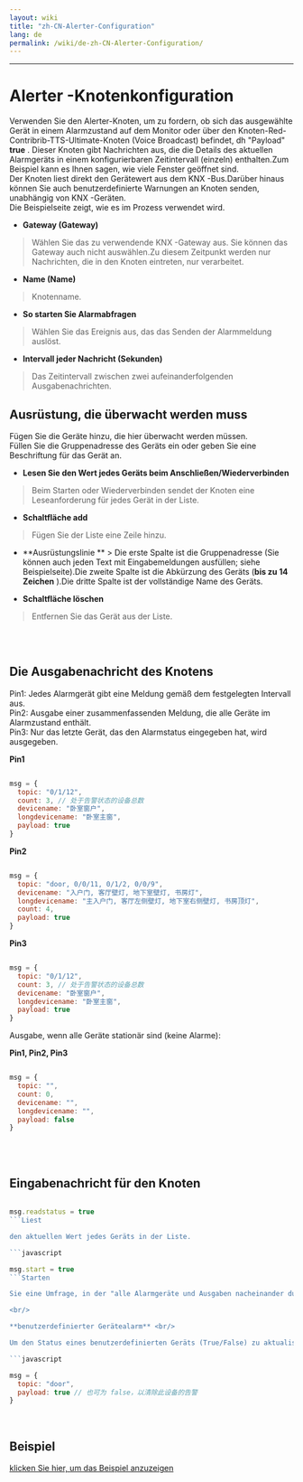 ```yaml
---
layout: wiki
title: "zh-CN-Alerter-Configuration"
lang: de
permalink: /wiki/de-zh-CN-Alerter-Configuration/
---
```

---


# Alerter -Knotenkonfiguration

Verwenden Sie den Alerter-Knoten, um zu fordern, ob sich das ausgewählte Gerät in einem Alarmzustand auf dem Monitor oder über den Knoten-Red-Contribrib-TTS-Ultimate-Knoten (Voice Broadcast) befindet, dh "Payload" **true** .
Dieser Knoten gibt Nachrichten aus, die die Details des aktuellen Alarmgeräts in einem konfigurierbaren Zeitintervall (einzeln) enthalten.Zum Beispiel kann es Ihnen sagen, wie viele Fenster geöffnet sind.<br/>
Der Knoten liest direkt den Gerätewert aus dem KNX -Bus.Darüber hinaus können Sie auch benutzerdefinierte Warnungen an Knoten senden, unabhängig von KNX -Geräten.<br/>
Die Beispielseite zeigt, wie es im Prozess verwendet wird.<br/>

- **Gateway (Gateway)**

> Wählen Sie das zu verwendende KNX -Gateway aus. Sie können das Gateway auch nicht auswählen.Zu diesem Zeitpunkt werden nur Nachrichten, die in den Knoten eintreten, nur verarbeitet.

- **Name (Name)**

> Knotenname.

- **So starten Sie Alarmabfragen**

> Wählen Sie das Ereignis aus, das das Senden der Alarmmeldung auslöst.

- **Intervall jeder Nachricht (Sekunden)**

> Das Zeitintervall zwischen zwei aufeinanderfolgenden Ausgabenachrichten.

## Ausrüstung, die überwacht werden muss

Fügen Sie die Geräte hinzu, die hier überwacht werden müssen.<br/>
Füllen Sie die Gruppenadresse des Geräts ein oder geben Sie eine Beschriftung für das Gerät an.<br/>

- **Lesen Sie den Wert jedes Geräts beim Anschließen/Wiederverbinden**

> Beim Starten oder Wiederverbinden sendet der Knoten eine Leseanforderung für jedes Gerät in der Liste.

- **Schaltfläche add**

> Fügen Sie der Liste eine Zeile hinzu.

- **Ausrüstungslinie ** > Die erste Spalte ist die Gruppenadresse (Sie können auch jeden Text mit Eingabemeldungen ausfüllen; siehe Beispielseite).Die zweite Spalte ist die Abkürzung des Geräts (**bis zu 14 Zeichen** ).Die dritte Spalte ist der vollständige Name des Geräts.

- **Schaltfläche löschen**

> Entfernen Sie das Gerät aus der Liste.

<br/>
<br/>

## Die Ausgabenachricht des Knotens

Pin1: Jedes Alarmgerät gibt eine Meldung gemäß dem festgelegten Intervall aus.<br/>
Pin2: Ausgabe einer zusammenfassenden Meldung, die alle Geräte im Alarmzustand enthält.<br/>
Pin3: Nur das letzte Gerät, das den Alarmstatus eingegeben hat, wird ausgegeben.<br/>

**Pin1** 

```javascript

msg = {
  topic: "0/1/12",
  count: 3, // 处于告警状态的设备总数
  devicename: "卧室窗户",
  longdevicename: "卧室主窗",
  payload: true
}
```

**Pin2** 

```javascript

msg = {
  topic: "door, 0/0/11, 0/1/2, 0/0/9",
  devicename: "入户门, 客厅壁灯, 地下室壁灯, 书房灯",
  longdevicename: "主入户门, 客厅左侧壁灯, 地下室右侧壁灯, 书房顶灯",
  count: 4,
  payload: true
}
```

**Pin3** 

```javascript

msg = {
  topic: "0/1/12",
  count: 3, // 处于告警状态的设备总数
  devicename: "卧室窗户",
  longdevicename: "卧室主窗",
  payload: true
}
```

Ausgabe, wenn alle Geräte stationär sind (keine Alarme):

**Pin1, Pin2, Pin3** 

```javascript

msg = {
  topic: "",
  count: 0,
  devicename: "",
  longdevicename: "",
  payload: false
}
```

<br/>
<br/>

## Eingabenachricht für den Knoten

```javascript

msg.readstatus = true
```Liest

den aktuellen Wert jedes Geräts in der Liste.

```javascript

msg.start = true
```Starten

Sie eine Umfrage, in der "alle Alarmgeräte und Ausgaben nacheinander durchlaufen".Umfragen endet nach dem letzten Geräteausgang; Wenn Sie erneut befragen, senden Sie die Eingabenachricht erneut.

<br/>

**benutzerdefinierter Gerätealarm** <br/>

Um den Status eines benutzerdefinierten Geräts (True/False) zu aktualisieren, senden Sie die folgende Eingabenachricht:

```javascript

msg = {
  topic: "door",
  payload: true // 也可为 false，以清除此设备的告警
}
```

<br/>

## Beispiel

<a href = "/node-red-contrib-knx-ultimate/wiki/samplealerter"> klicken Sie hier, um das Beispiel anzuzeigen </a>

<br/>
<br/>
<br/>
